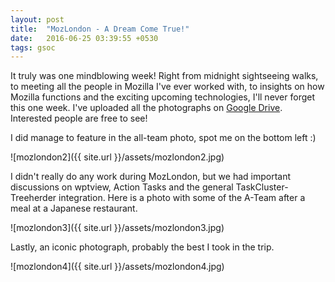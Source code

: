 ```yaml
---
layout: post
title:  "MozLondon - A Dream Come True!"
date:   2016-06-25 03:39:55 +0530
tags: gsoc
---
```

It truly was one mindblowing week! Right from midnight sightseeing walks, to meeting all the people in Mozilla I've ever worked with, to insights on how Mozilla functions and the exciting upcoming technologies, I'll never forget this one week. I've uploaded all the photographs on [Google Drive](https://drive.google.com/open?id=0B5Y_SiDYwIObWU9GMHVXc0tjU1k). Interested people are free to see!

I did manage to feature in the all-team photo, spot me on the bottom left :)

![mozlondon2]({{ site.url }}/assets/mozlondon2.jpg)

I didn't really do any work during MozLondon, but we had important discussions on wptview, Action Tasks and the general TaskCluster-Treeherder integration. Here is a photo with some of the A-Team after a meal at a Japanese restaurant.

![mozlondon3]({{ site.url }}/assets/mozlondon3.jpg)

Lastly, an iconic photograph, probably the best I took in the trip.

![mozlondon4]({{ site.url }}/assets/mozlondon4.jpg)
